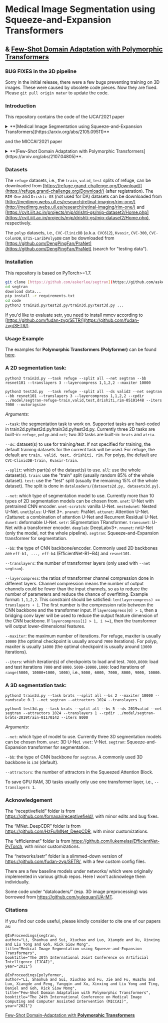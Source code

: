 # Medical Image Segmentation using Squeeze-and-Expansion Transformers

## & [Few-Shot Domain Adaptation with Polymorphic Transformers](README_polyformer.md)

### BUG FIXES in the 3D pipeline

Sorry in the initial release, there were a few bugs preventing training on 3D images. These were caused by obsolete code pieces. Now they are fixed. Please `git pull origin mater` to update the code.

### Introduction

This repository contains the code of the IJCAI’2021 paper 
<details>
<summary>
**[Medical Image Segmentation using Squeeze-and-Expansion Transformers](https://arxiv.org/abs/2105.09511)**
</summary>
    Medical image segmentation is important for computer-aided diagnosis. Good segmentation demands the model to see the big picture and fine details simultaneously, i.e., to learn image features that incorporate large context while keep high spatial resolutions. To approach this goal, the most widely used methods -- U-Net and variants, extract and fuse multi-scale features. However, the fused features still have small "effective receptive fields" with a focus on local image cues, limiting their performance. In this work, we propose Segtran, an alternative segmentation framework based on transformers, which have unlimited "effective receptive fields" even at high feature resolutions. The core of Segtran is a novel Squeeze-and-Expansion transformer: a squeezed attention block regularizes the self attention of transformers, and an expansion block learns diversified representations. Additionally, we propose a new positional encoding scheme for transformers, imposing a continuity inductive bias for images. Experiments were performed on 2D and 3D medical image segmentation tasks: optic disc/cup segmentation in fundus images (REFUGE'20 challenge), polyp segmentation in colonoscopy images, and brain tumor segmentation in MRI scans (BraTS'19 challenge). Compared with representative existing methods, Segtran consistently achieved the highest segmentation accuracy, and exhibited good cross-domain generalization capabilities. The source code of Segtran is released at [https://github.com/askerlee/segtran](https://github.com/askerlee/segtran).
</details>

and the MICCAI'2021 paper 

<details>
<summary>
**[Few-Shot Domain Adaptation with Polymorphic Transformers](https://arxiv.org/abs/2107.04805)**.
</summary>
    Deep neural networks (DNNs) trained on one set of medical images often experience severe performance drop on unseen test images, due to various domain discrepancy between the training images (source domain) and the test images (target domain), which raises a domain adaptation issue. In clinical settings, it is difficult to collect enough annotated target domain data in a short period. Few-shot domain adaptation, i.e., adapting a trained model with a handful of annotations, is highly practical and useful in this case. In this paper, we propose a Polymorphic Transformer (Polyformer), which can be incorporated into any DNN backbones for few-shot domain adaptation. Specifically, after the polyformer layer is inserted into a model trained on the source domain, it extracts a set of prototype embeddings, which can be viewed as a "basis" of the source-domain features. On the target domain, the polyformer layer adapts by only updating a projection layer which controls the interactions between image features and the prototype embeddings. All other model weights (except BatchNorm parameters) are frozen during adaptation. Thus, the chance of overfitting the annotations is greatly reduced, and the model can perform robustly on the target domain after being trained on a few annotated images. We demonstrate the effectiveness of Polyformer on two medical segmentation tasks (i.e., optic disc/cup segmentation, and polyp segmentation). The source code of Polyformer is released at [https://github.com/askerlee/segtran](https://github.com/askerlee/segtran).
</details>

### Datasets

The `refuge` datasets, i.e., the `train`, `valid`, `test` splits of refuge, can be downloaded from [https://refuge.grand-challenge.org/Download/](https://refuge.grand-challenge.org/Download/) (after registration). The `RIM-One` and `Drishti-GS` (not used for DA) datasets can be downloaded from [http://medimrg.webs.ull.es/research/retinal-imaging/rim-one/](http://medimrg.webs.ull.es/research/retinal-imaging/rim-one/) and [https://cvit.iiit.ac.in/projects/mip/drishti-gs/mip-dataset2/Home.php](https://cvit.iiit.ac.in/projects/mip/drishti-gs/mip-dataset2/Home.php), respectively.

The `polyp` datasets, i.e., `CVC-ClinicDB` (a.k.a. `CVC612`), `Kvasir`, `CVC-300`, `CVC-ColonDB`, `ETIS-LaribPolypDB` can be downloaded from [https://github.com/DengPingFan/PraNet](https://github.com/DengPingFan/PraNet) (search for "testing data"). 

### Installation

This repository is based on PyTorch>=1.7.

```bash
git clone [https://github.com/askerlee/segtran](https://github.com/askerlee/segtran)
cd segtran
download data...
pip install -r requirements.txt
cd code
python3 train2d.py/test2d.py/train3d.py/test3d.py ...
```

If you'd like to evaluate setr, you need to install mmcv according to [https://github.com/fudan-zvg/SETR/](https://github.com/fudan-zvg/SETR/).

### Usage Example

The examples for **Polymorphic Transformers (Polyformer)** can be found [here](README_polyformer.md).

### A 2D segmentation task:

`python3 train2d.py --task refuge --split all --net segtran --bb resnet101 --translayers 3 --layercompress 1,1,2,2 --maxiter 10000`

`python3 test2d.py  --task refuge --split all --ds valid2 --net segtran --bb resnet101 --translayers 3 --layercompress 1,1,2,2 --cpdir ../model/segtran-refuge-train,valid,test,drishiti,rim-05101448 --iters 7000 --outorigsize`

*Arguments:*

`--task`: the segmentation task to work on. Supported tasks are hard-coded in train2d.py/test2d.py/train3d.py/test3d.py. Currently three 2D tasks are built-in: `refuge`, `polyp` and `oct`; two 3D tasks are built-in: `brats` and `atria`.

`--ds`: dataset(s) to use for training/test. If not specified for training, the default training datasets for the current task will be used. For refuge, the default are `train, valid, test, drishiti, rim`. For polyp, the default are `CVC-ClinicDB-train, Kvasir-train`.

`--split`: which part(s) of the dataset(s) to use. `all`: use the whole dataset(s). `train`: use the "train" split (usually random 85% of the whole dataset). `test`: use the "test" split (usually the remaining 15% of the whole dataset). The split is done in `dataloaders/{datasets2d.py, datasets3d.py}`. 

`--net`: which type of segmentation model to use. Currently more than 10 types of 2D segmentation models can be chosen from. `unet`: U-Net with pretrained CNN encoder. `unet-scratch`: vanilla U-Net. `nestedunet`: Nested U-Net. `unet3plus`: U-Net 3+. `pranet`: PraNet. `attunet`: Attention U-Net. r2attunet: a combination of attention U-Net and Recurrent Residual U-Net. `dunet`: deformable U-Net. `setr`: SEgmentation TRansformer. `transunet`: U-Net with a transformer encoder. `deeplab`: DeepLabv3+. `nnunet`: nnU-Net (only the model, not the whole pipeline). `segtran`: Squeeze-and-Expansion transformer for segmentation.

`--bb`: the type of CNN backbone/encoder. Commonly used 2D backbones are `eff-b1, ..., eff-b4` (EfficientNet-B1~B4) and `resnet101`. 

`--translayers`: the number of transformer layers (only used with `--net segtran`).

`--layercompress`: the ratios of transformer channel compression done in different layers.  Channel compression means the number of output channels could be fewer than the input channels, so as to reduce the number of parameters and reduce the chance of overfitting. Example format: `1,1,2,2`. This constraint should be satisfied: `len(layercompress) == translayers + 1`. The first number is the compression ratio between the CNN backbone and the transformer input. If `layercompress[0] > 1`, then a bridging conv layer will be used to reduce the output feature dimension of the CNN backbone.  If `layercompress[i] > 1, i >=1`, then the transformer will output lower-dimensional features. 

`--maxiter`: the maximum number of iterations. For refuge, maxiter is usually `10000` (the optimal checkpoint is usually around `7000` iterations). For polyp, maxiter is usually `14000` (the optimal checkpoint is usually around `13000` iterations).

`--iters`: which iteration(s) of checkpoints to load and test. `7000,8000`: load and test iterations `7000` and `8000`. `5000-10000,1000`: load iterations of `range(5000, 10000+1000, 1000)`, i.e., `5000, 6000, 7000, 8000, 9000, 10000`.

### A 3D segmentation task:

`python3 train3d.py --task brats --split all --bs 2 --maxiter 10000 --randscale 0.1 --net segtran --attractors 1024 --translayers 1`

`python3 test3d.py --task brats --split all --bs 5 --ds 2019valid --net segtran --attractors 1024 --translayers 1 --cpdir ../model/segtran-brats-2019train-01170142 --iters 8000`

*Arguments:*

`--net`: which type of model to use. Currently three 3D segmentation models can be chosen from. `unet`: 3D U-Net. `vnet`: V-Net. `segtran`: Squeeze-and-Expansion transformer for segmentation.

`--bb`: the type of CNN backbone for `segtran`. A commonly used 3D backbone is `i3d` (default).

`--attractors`: the number of attractors in the Squeezed Attention Block. 

To save GPU RAM, 3D tasks usually only use one transformer layer, i.e., `--translayers 1`.

### Acknowledgement

The “receptivefield” folder is from https://github.com/fornaxai/receptivefield/, with minor edits and bug fixes.

The “MNet_DeepCDR” folder is from https://github.com/HzFu/MNet_DeepCDR, with minor customizations.

The “efficientnet” folder is from https://github.com/lukemelas/EfficientNet-PyTorch, with minor customizations.

The “networks/setr” folder is a slimmed-down version of https://github.com/fudan-zvg/SETR/, with a few custom config files.

There are a few baseline models under networks/ which were originally implemented in various github repos. Here I won’t acknowlege them individually.

Some code under “dataloaders/” (esp. 3D image preprocessing) was borrowed from https://github.com/yulequan/UA-MT.

### Citations

If you find our code useful, please kindly consider to cite one of our papers as:

```
@InProceedings{segtran,
author="Li, Shaohua and Sui, Xiuchao and Luo, Xiangde and Xu, Xinxing and Liu Yong and Goh, Rick Siow Mong",
title="Medical Image Segmentation using Squeeze-and-Expansion Transformers",
booktitle="The 30th International Joint Conference on Artificial Intelligence (IJCAI)",
year="2021"}

@InProceedings{polyformer,
author="Li, Shaohua and Sui, Xiuchao and Fu, Jie and Fu, Huazhu and Luo, Xiangde and Feng, Yangqin and Xu, Xinxing and Liu Yong and Ting, Daniel and Goh, Rick Siow Mong",
title="Few-Shot Domain Adaptation with Polymorphic Transformers",
booktitle="The 24th International Conference on Medical Image Computing and Computer Assisted Intervention (MICCAI)",
year="2021"}
```

[Few-Shot Domain-Adaptation with **Polymorphic Transformers**](README_polyformer.md)
